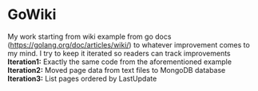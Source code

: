 # GoWiki
My work starting from wiki example from go docs (https://golang.org/doc/articles/wiki/) to whatever improvement comes to my mind.
I try to keep it iterated so readers can track improvements
**Iteration1:** Exactly the same code from the aforementioned example
**Iteration2:** Moved page data from text files to MongoDB database
**Iteration3:** List pages ordered by LastUpdate